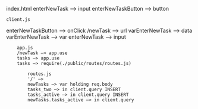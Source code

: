 index.html
enterNewTask —> input
enterNewTaskButton --> button

	client.js
  enterNewTaskButton --> onClick
	/newTask —> url
	varEnterNewTask —> data
	varEnterNewTask —> var
  enterNewTask —> input

		app.js
		/newTask —> app.use
		tasks —> app.use
		tasks —> require(./public/routes/routes.js)

			routes.js
			'/' —>
			newTasks —> var holding req.body
			tasks_two —> in client.query INSERT
			tasks_active —> in client.query INSERT
			newTasks.tasks_active —> in client.query
